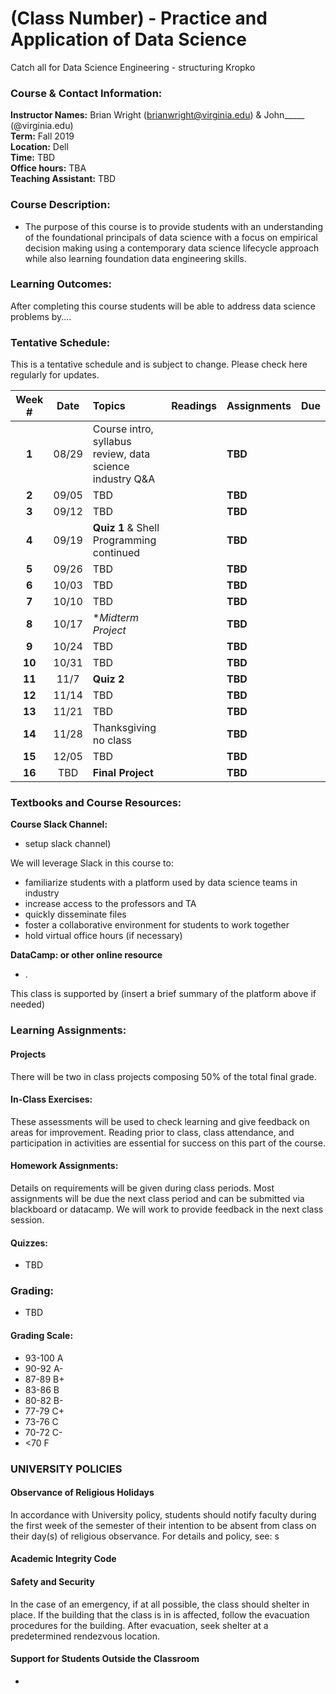 # (Class Number) - Practice and Application of Data Science
Catch all for Data Science Engineering - structuring Kropko



### Course & Contact Information:

**Instructor Names:** Brian Wright (brianwright@virginia.edu) & John_____ (@virginia.edu) \
**Term:** Fall 2019 \
**Location:** Dell  \
**Time:** TBD \
**Office hours:** TBA \
**Teaching Assistant:** TBD

###  Course Description:

- The purpose of this course is to provide students with an understanding of the foundational principals of data science with a focus on empirical decision making using a contemporary data science lifecycle approach while also learning foundation data engineering skills. 

### Learning Outcomes:

 After completing this course students will be able to address data science problems by.... 

### Tentative Schedule:
This is a tentative schedule and is subject to change. Please check here regularly for updates.

| Week # |Date   | Topics | Readings | Assignments | Due    | 
| :----: |:----: |:-------|:---------|:------------| :----- |
| **1**  | 08/29 | Course intro, syllabus review, data science industry Q&A |  | **TBD**        |      |
| **2**  | 09/05 | TBD                                                      |  | **TBD**        |      |
| **3**  | 09/12 | TBD                                                      |  | **TBD**        |      |
| **4**  | 09/19 | **Quiz 1** & Shell Programming continued                 |  | **TBD**        |      |
| **5**  | 09/26 | TBD                                                      |  | **TBD**        |      |
| **6**  | 10/03 | TBD                                                      |  | **TBD**        |      |
| **7**  | 10/10 | TBD                                                      |  | **TBD**        |      |
| **8**  | 10/17 | **Midterm Project*                                       |  | **TBD**        |      |
| **9**  | 10/24 | TBD                                                      |  | **TBD**        |      |
| **10** | 10/31 | TBD                                                      |  | **TBD**        |      |
| **11** | 11/7  | **Quiz 2**                                               |  | **TBD**        |      |
| **12** | 11/14 | TBD                                                      |  | **TBD**        |      |
| **13** | 11/21 | TBD                                                      |  | **TBD**        |      |
| **14** | 11/28 | Thanksgiving no class                                    |  | **TBD**        |      |
| **15** | 12/05 | TBD                                                      |  | **TBD**        |      |
| **16** | TBD   | **Final Project**                                        |  | **TBD**        |      |

### Textbooks and Course Resources:

**Course Slack Channel:**
- setup slack channel)

We will leverage Slack in this course to: 
- familiarize students with a platform used by data science teams in industry
- increase access to the professors and TA
- quickly disseminate files
- foster a collaborative environment for students to work together 
- hold virtual office hours (if necessary)

**DataCamp: or other online resource**
- .

This class is supported by (insert a brief summary of the platform above if needed)

### Learning Assignments:

#### Projects
There will be two in class projects composing 50% of the total final grade. 

#### In-Class Exercises:
 These assessments will be used to check learning and give feedback on areas for improvement. Reading prior to class, class attendance, and participation in activities are essential for success on this part of the course.
 
#### Homework Assignments:
 Details on requirements will be given during class periods. Most assignments will be due the next class period and can be submitted via blackboard or datacamp. We will work to provide feedback in the next class session. 


#### Quizzes: 

- TBD

### Grading:

- TBD


#### Grading Scale:

 - 93-100 A
 - 90-92 A- 
 - 87-89 B+
 - 83-86 B 
 - 80-82 B- 
 - 77-79 C+ 
 - 73-76 C 
 - 70-72 C- 
 - <70 F

###  UNIVERSITY POLICIES 

#### Observance of Religious Holidays 
In accordance with University policy, students should notify faculty during the first week of the semester of their intention to be absent from class on their day(s) of religious observance. 
For details and policy, see: s

#### Academic Integrity Code


#### Safety and Security

In the case of an emergency, if at all possible, the class should shelter in place. If the building that the class is in is affected, follow the evacuation procedures for the building. After evacuation, seek shelter at a predetermined rendezvous location.

#### Support for Students Outside the Classroom

-
